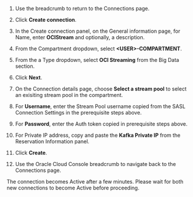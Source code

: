 

1.  Use the breadcrumb to return to the Connections page.

2.  Click **Create connection**.

3.  In the Create connection panel, on the General information page, for Name, enter **OCIStream** and optionally, a description.

4.  From the Compartment dropdown, select **&lt;USER&gt;-COMPARTMENT**.

5.  From the a Type dropdown, select **OCI Streaming** from the Big Data section.

6.  Click **Next**.

7.  On the Connection details page, choose **Select a stream pool** to select an exisiting stream pool in the compartment. 

8.  For **Username**, enter the Stream Pool username copied from the SASL Connection Settings in the prerequisite steps above.

9.  For **Password**, enter the Auth token copied in prerequisite steps above.

10. For Private IP address, copy and paste the **Kafka Private IP** from the Reservation Information panel.

11. Click **Create**.

12.  Use the Oracle Cloud Console breadcrumb to navigate back to the Connections page.

The connection becomes Active after a few minutes. Please wait for both new connections to become Active before proceeding. 